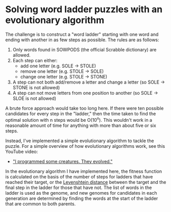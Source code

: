 Solving word ladder puzzles with an evolutionary algorithm
==========================================================

The challenge is to construct a "word ladder" starting with one word and ending
with another in as few steps as possible. The rules are as follows:

 1. Only words found in SOWPODS (the official Scrabble dictionary) are allowed.
 2. Each step can either:
    * add one letter (e.g. SOLE -> STOLE)
    * remove one letter (e.g. STOLE -> SOLE)
    * change one letter (e.g. STOLE -> STONE)
 3. A step can not both add/remove a letter and change a letter
    (so SOLE -> STONE is not allowed)
 4. A step can not move letters from one position to another
    (so SOLE -> SLOE is not allowed)

A brute force approach would take too long here. If there were ten possible
candidates for every step in the "ladder," then the time taken to find the
optimal solution with n steps would be O(10<sup>n</sup>). This wouldn't work
in a reasonable amount of time for anything with more than about five or six
steps.

Instead, I've implemented a simple evolutionary algorithm to tackle the puzzle.
For a simple overview of how evolutionary algorithms work, see this YouTube
video:

 * ["I programmed some creatures. They evolved."](https://www.youtube.com/watch?v=N3tRFayqVtk)

In the evolutionary algorithm I have implemented here, the fitness function is
calculated on the basis of the number of steps for ladders that have reached
their target, or the [Levenshtein distance](https://en.wikipedia.org/wiki/Levenshtein_distance)
between the target and the final step in the ladder for those that have not.
The list of words in the ladder is used as the genome, and new genomes for
candidates in each generation are determined by finding the words at the
start of the ladder that are common to both parents.
